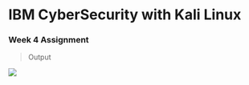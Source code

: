 # IBM CyberSecurity with Kali Linux

### Week 4 Assignment

> Output

![](https://github.com/yashutoxie/IBM_Project/blob/main/KeyLoggerOutput.png)
